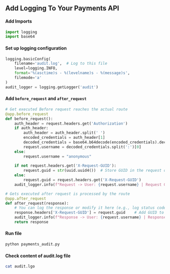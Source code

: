 ## Add Logging To Your Payments API

#### Add Imports
```python
import logging
import base64
```

#### Set up logging configuration
```python
logging.basicConfig(
    filename='audit.log',  # Log to this file
    level=logging.INFO,
    format='%(asctime)s - %(levelname)s - %(message)s',
    filemode='a'
)
audit_logger = logging.getLogger('audit')
```

#### Add `before_request` and `after_request`
```python
# Get executed Before request reaches the actual route 
@app.before_request
def before_request():
	auth_header = request.headers.get('Authorization')
	if auth_header:
		auth_header = auth_header.split(' ')
		encoded_credentials = auth_header[1]
		decoded_credentials = base64.b64decode(encoded_credentials).decode('utf-8')
		request.username = decoded_credentials.split(':')[0]
	else:
		request.username = "anonymous"
	
	if not request.headers.get('X-Request-GUID'):
		request.guid = str(uuid.uuid4())  # Store GUID in the request object
	else:
		request.guid = request.headers.get('X-Request-GUID')
	audit_logger.info(f"Request -> User: {request.username} | Request GUID: {request.guid} | Action: {request.method} | Resource: {request.path}")

# Gets executed after request is processed by the route
@app.after_request
def after_request(response):
	# You can log the response or modify it here (e.g., log status codes, modify headers)
	response.headers['X-Request-GUID'] = request.guid    # Add GUID to the response headers
	audit_logger.info(f"Response -> User: {request.username} | Response GUID: {request.guid} | Result: {response.status_code}")
	return response
```

#### Run file
```bash
python payments_audit.py
```

#### Check content of  audit.log file
```bash
cat audit.lgo
```
